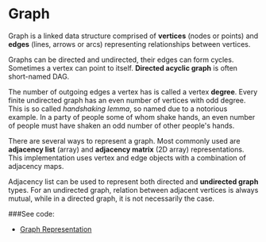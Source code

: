 # Graph

Graph is a linked data structure comprised of **vertices** (nodes or points) and 
 **edges** (lines, arrows or arcs) representing relationships between vertices.

Graphs can be directed and undirected, their edges can form cycles. Sometimes a vertex can
 point to itself. **Directed acyclic graph** is often short-named DAG.

The number of outgoing edges a vertex has is called a vertex **degree**. Every finite
 undirected graph has an even number of vertices with odd degree. This is so called
 *handshaking lemma*, so named due to a notorious example. In a party of people some
 of whom shake hands, an even number of people must have shaken an odd number of other
 people's hands.

There are several ways to represent a graph. Most commonly used are **adjacency list**
 (array) and **adjacency matrix** (2D array) representations. This implementation uses
 vertex and edge objects with a combination of adjacency maps.

Adjacency list can be used to represent both directed and **undirected graph** types.
 For an undirected graph, relation between adjacent vertices is always mutual, while
 in a directed graph, it is not necessarily the case.
 
###See code:
- [Graph Representation](./__init__.py)